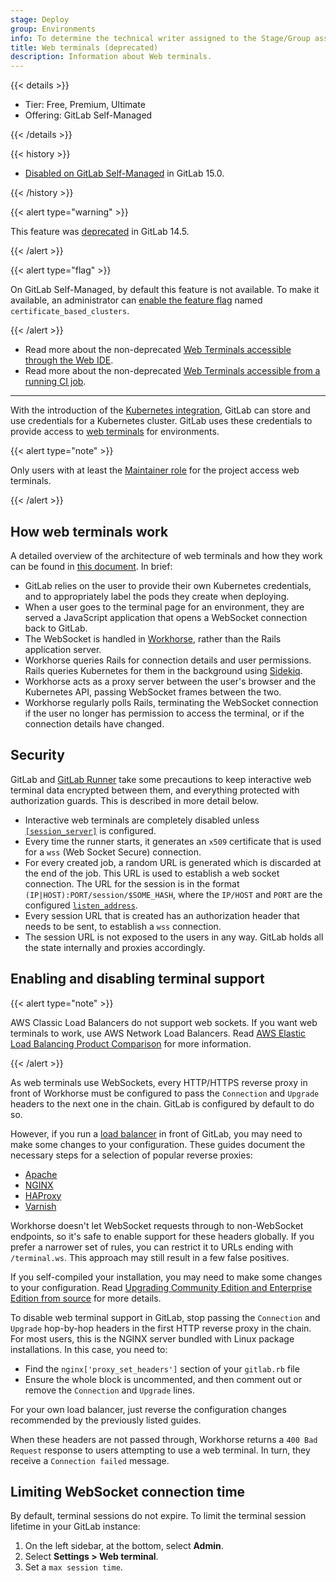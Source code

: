 ```yaml
---
stage: Deploy
group: Environments
info: To determine the technical writer assigned to the Stage/Group associated with this page, see https://handbook.gitlab.com/handbook/product/ux/technical-writing/#assignments
title: Web terminals (deprecated)
description: Information about Web terminals.
---
```


{{< details >}}

- Tier: Free, Premium, Ultimate
- Offering: GitLab Self-Managed

{{< /details >}}

{{< history >}}

- [Disabled on GitLab Self-Managed](https://gitlab.com/gitlab-org/gitlab/-/issues/353410) in GitLab 15.0.

{{< /history >}}

{{< alert type="warning" >}}

This feature was [deprecated](https://gitlab.com/groups/gitlab-org/configure/-/epics/8) in GitLab 14.5.

{{< /alert >}}

{{< alert type="flag" >}}

On GitLab Self-Managed, by default this feature is not available. To make it available, an administrator can [enable the feature flag](../feature_flags/_index.md) named `certificate_based_clusters`.

{{< /alert >}}

- Read more about the non-deprecated [Web Terminals accessible through the Web IDE](../../user/project/web_ide/_index.md).
- Read more about the non-deprecated [Web Terminals accessible from a running CI job](../../ci/interactive_web_terminal/_index.md).

---

With the introduction of the [Kubernetes integration](../../user/infrastructure/clusters/_index.md),
GitLab can store and use credentials for a Kubernetes cluster.
GitLab uses these credentials to provide access to
[web terminals](../../ci/environments/_index.md#web-terminals-deprecated) for environments.

{{< alert type="note" >}}

Only users with at least the [Maintainer role](../../user/permissions.md) for the project access web terminals.

{{< /alert >}}

## How web terminals work

A detailed overview of the architecture of web terminals and how they work
can be found in [this document](https://gitlab.com/gitlab-org/gitlab-workhorse/blob/master/doc/channel.md).
In brief:

- GitLab relies on the user to provide their own Kubernetes credentials, and to
  appropriately label the pods they create when deploying.
- When a user goes to the terminal page for an environment, they are served
  a JavaScript application that opens a WebSocket connection back to GitLab.
- The WebSocket is handled in [Workhorse](https://gitlab.com/gitlab-org/gitlab-workhorse),
  rather than the Rails application server.
- Workhorse queries Rails for connection details and user permissions. Rails
  queries Kubernetes for them in the background using [Sidekiq](../sidekiq/sidekiq_troubleshooting.md).
- Workhorse acts as a proxy server between the user's browser and the Kubernetes
  API, passing WebSocket frames between the two.
- Workhorse regularly polls Rails, terminating the WebSocket connection if the
  user no longer has permission to access the terminal, or if the connection
  details have changed.

## Security

GitLab and [GitLab Runner](https://docs.gitlab.com/runner/) take some
precautions to keep interactive web terminal data encrypted between them, and
everything protected with authorization guards. This is described in more
detail below.

- Interactive web terminals are completely disabled unless [`[session_server]`](https://docs.gitlab.com/runner/configuration/advanced-configuration.html#the-session_server-section) is configured.
- Every time the runner starts, it generates an `x509` certificate that is used for a `wss` (Web Socket Secure) connection.
- For every created job, a random URL is generated which is discarded at the end of the job. This URL is used to establish a web socket connection. The URL for the session is in the format `(IP|HOST):PORT/session/$SOME_HASH`, where the `IP/HOST` and `PORT` are the configured [`listen_address`](https://docs.gitlab.com/runner/configuration/advanced-configuration.html#the-session_server-section).
- Every session URL that is created has an authorization header that needs to be sent, to establish a `wss` connection.
- The session URL is not exposed to the users in any way. GitLab holds all the state internally and proxies accordingly.

## Enabling and disabling terminal support

{{< alert type="note" >}}

AWS Classic Load Balancers do not support web sockets.
If you want web terminals to work, use AWS Network Load Balancers.
Read [AWS Elastic Load Balancing Product Comparison](https://aws.amazon.com/elasticloadbalancing/features/#compare)
for more information.

{{< /alert >}}

As web terminals use WebSockets, every HTTP/HTTPS reverse proxy in front of
Workhorse must be configured to pass the `Connection` and `Upgrade` headers
to the next one in the chain. GitLab is configured by default to do so.

However, if you run a [load balancer](../load_balancer.md) in
front of GitLab, you may need to make some changes to your configuration. These
guides document the necessary steps for a selection of popular reverse proxies:

- [Apache](https://httpd.apache.org/docs/2.4/mod/mod_proxy_wstunnel.html)
- [NGINX](https://www.f5.com/company/blog/nginx/websocket-nginx/)
- [HAProxy](https://www.haproxy.com/blog/websockets-load-balancing-with-haproxy)
- [Varnish](https://varnish-cache.org/docs/4.1/users-guide/vcl-example-websockets.html)

Workhorse doesn't let WebSocket requests through to non-WebSocket endpoints, so
it's safe to enable support for these headers globally. If you prefer a
narrower set of rules, you can restrict it to URLs ending with `/terminal.ws`.
This approach may still result in a few false positives.

If you self-compiled your installation, you may need to make some changes to your configuration. Read
[Upgrading Community Edition and Enterprise Edition from source](../../update/upgrading_from_source.md#new-configuration-for-nginx-or-apache)
for more details.

To disable web terminal support in GitLab, stop passing
the `Connection` and `Upgrade` hop-by-hop headers in the first HTTP reverse
proxy in the chain. For most users, this is the NGINX server bundled with
Linux package installations. In this case, you need to:

- Find the `nginx['proxy_set_headers']` section of your `gitlab.rb` file
- Ensure the whole block is uncommented, and then comment out or remove the
  `Connection` and `Upgrade` lines.

For your own load balancer, just reverse the configuration changes recommended
by the previously listed guides.

When these headers are not passed through, Workhorse returns a
`400 Bad Request` response to users attempting to use a web terminal. In turn,
they receive a `Connection failed` message.

## Limiting WebSocket connection time

By default, terminal sessions do not expire. To limit the terminal session
lifetime in your GitLab instance:

1. On the left sidebar, at the bottom, select **Admin**.
1. Select **Settings > Web terminal**.
1. Set a `max session time`.

